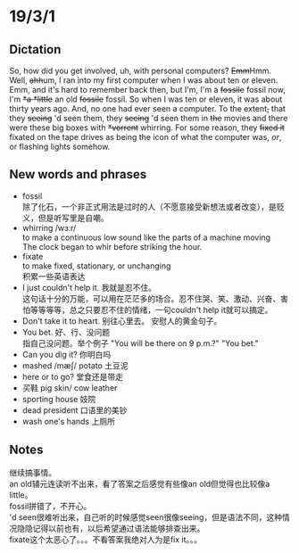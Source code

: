 # 19/3/1
## Dictation  
So, how did you get involved, uh, with personal computers? ~~Emm~~Hmm. Well, ~~ahh~~um, I ran into my first computer when I was about ten or eleven. Emm, and it's hard to remember back then, but I'm, I'm a ~~fossile~~ fossil now, I'm ~~\*a \*little~~ an old 
~~fossile~~ fossil. So when I was ten or eleven, it was about thirty years ago. And, no one had ever seen a computer. To the extent~~,~~ that they ~~seeing~~ 'd seen them, they ~~seeing~~ 'd seen them in ~~the~~ movies and there were these big boxes with ~~\*vorrent~~ whirring. For some reason, they ~~fixed it~~ fixated on the tape drives as being the icon of what the computer was, *or*, or flashing lights somehow. 
## New words and phrases  
* fossil  
除了化石，一个非正式用法是过时的人（不愿意接受新想法或者改变），是贬义，但是听写里是自嘲。  
* whirring /wɜːr/  
to make a continuous low sound like the parts of a machine moving  
The clock began to whir before striking the hour.  
* fixate  
to make fixed, stationary, or unchanging  
积累一些英语表达  
* I just couldn't help it. 我就是忍不住。  
这句话十分的万能，可以用在茫茫多的场合。忍不住哭、笑、激动、兴奋、害怕等等等等，总之只要忍不住的情绪，一句couldn't help it就可以搞定。  
* Don't take it to heart. 别往心里去。
安慰人的黄金句子。  
* You bet. 好、行、没问题  
指自己没问题。举个例子 "You will be there on 9 p.m.?" "You bet."  
* Can you dig it? 你明白吗
* mashed /mæʃ/ potato 土豆泥  
* here or to go? 堂食还是带走  
* 买鞋 pig skin/ cow leather  
* sporting house 妓院  
* dead president 口语里的美钞  
* wash one's hands 上厕所
## Notes  
继续搞事情。  
an old辅元连读听不出来，看了答案之后感觉有些像an old但觉得也比较像a little。  
fossil拼错了，不开心。  
'd seen很难听出来，自己听的时候感觉seen很像seeing，但是语法不同，这种情况隐隐记得以前也有，以后希望通过语法能够排查出来。  
fixate这个太恶心了。。。不看答案我绝对人为是fix it。。。

